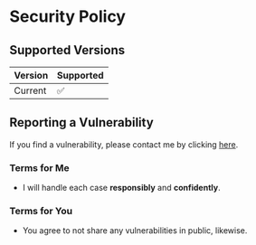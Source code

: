# Security Policy

## Supported Versions

| Version | Supported          |
| ------- | ------------------ |
| Current | :white_check_mark: |

## Reporting a Vulnerability

If you find a vulnerability, please contact me by clicking [here](mailto:aaronhma@gmail.com?subject=VULNERABILTY%20ALERT%20).

### Terms for Me
* I will handle each case **responsibly** and **confidently**.

### Terms for You
* You agree to not share any vulnerabilities in public, likewise.
